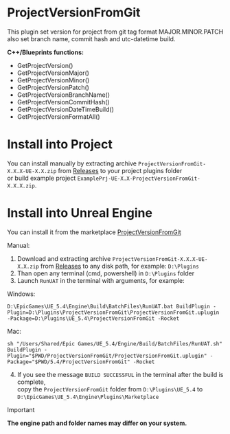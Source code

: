 # ProjectVersionFromGit
This plugin set version for project from git tag format MAJOR.MINOR.PATCH also set branch name, commit hash and utc-datetime build.

**C++/Blueprints functions:**
- GetProjectVersion()
- GetProjectVersionMajor()
- GetProjectVersionMinor()
- GetProjectVersionPatch()
- GetProjectVersionBranchName()
- GetProjectVersionCommitHash()
- GetProjectVersionDateTimeBuild()
- GetProjectVersionFormatAll()

# Install into Project
You can install manually by extracting archive `ProjectVersionFromGit-X.X.X-UE-X.X.zip` from
[Releases](https://github.com/mrbindraw/ProjectVersionFromGit/releases) to your project plugins folder  
or build example project `ExamplePrj-UE-X.X-ProjectVersionFromGit-X.X.X.zip`.  

# Install into Unreal Engine  
You can install it from the marketplace [ProjectVersionFromGit](https://www.fab.com/listings/044c4f9a-eedc-487b-a973-c1c940470373)

Manual:   
1. Download and extracting archive `ProjectVersionFromGit-X.X.X-UE-X.X.zip` from [Releases](https://github.com/mrbindraw/ProjectVersionFromGit/releases) to any disk path, for example: `D:\Plugins`  
2. Than open any terminal (cmd, powershell) in `D:\Plugins` folder  
3. Launch `RunUAT` in the terminal with arguments, for example:

Windows:
```  
D:\EpicGames\UE_5.4\Engine\Build\BatchFiles\RunUAT.bat BuildPlugin -Plugin=D:\Plugins\ProjectVersionFromGit\ProjectVersionFromGit.uplugin -Package=D:\Plugins\UE_5.4\ProjectVersionFromGit -Rocket
```
Mac:
```
sh "/Users/Shared/Epic Games/UE_5.4/Engine/Build/BatchFiles/RunUAT.sh" BuildPlugin -Plugin="$PWD/ProjectVersionFromGit/ProjectVersionFromGit.uplugin" -Package="$PWD/5.4/ProjectVersionFromGit" -Rocket
```
4. If you see the message `BUILD SUCCESSFUL` in the terminal after the build is complete,  
copy the `ProjectVersionFromGit` folder from `D:\Plugins\UE_5.4` to `D:\EpicGames\UE_5.4\Engine\Plugins\Marketplace`  
> [!IMPORTANT]
> **The engine path and folder names may differ on your system.**
